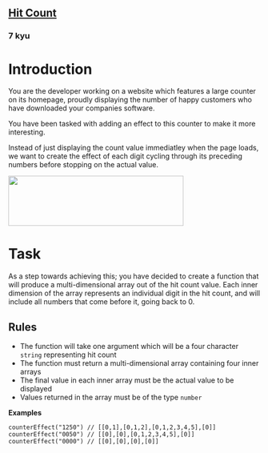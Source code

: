 <h2><a href=https://www.codewars.com/kata/57b6f850a6fdc76523001162/train/javascript target="_blank">Hit Count</a></h2><h3>7 kyu</h3><h1 id="introduction">Introduction</h1><p>You are the developer working on a website which features a large counter on its homepage, proudly displaying the number of happy customers who have downloaded your companies software.</p><p>You have been tasked with adding an effect to this counter to make it more interesting.  </p><p>Instead of just displaying the count value immediatley when the page loads, we want to create the effect of each digit cycling through its preceding numbers before stopping on the actual value.</p><p><img style="width: 350px;height: 100px" src="http://www.customerexperienceinsight.com/wp-content/uploads/2013/05/96102264.jpg"></p><h1 id="task">Task</h1><p>As a step towards achieving this; you have decided to create a function that will produce a multi-dimensional array out of the hit count value.  Each inner dimension of the array represents an individual digit in the hit count, and will include all numbers that come before it, going back to 0.</p><h2 id="rules">Rules</h2><ul><li>The function will take one argument which will be a four character <code>string</code> representing hit count</li><li>The function must return a multi-dimensional array containing four inner arrays</li><li>The final value in each inner array must be the actual value to be displayed</li><li>Values returned in the array must be of the type <code>number</code></li></ul><p><strong>Examples</strong></p><pre><code class="language-javascript"><span class="cm-variable">counterEffect</span>(<span class="cm-string">"1250"</span>) <span class="cm-comment">// [[0,1],[0,1,2],[0,1,2,3,4,5],[0]] </span><span class="cm-variable">counterEffect</span>(<span class="cm-string">"0050"</span>) <span class="cm-comment">// [[0],[0],[0,1,2,3,4,5],[0]] </span><span class="cm-variable">counterEffect</span>(<span class="cm-string">"0000"</span>) <span class="cm-comment">// [[0],[0],[0],[0]]</span></code></pre><pre style="display: none;"><code class="language-php"><span class="cm-variable">counter_effect</span>(<span class="cm-string">"</span><span class="cm-string">1250"</span>) <span class="cm-comment">// [[0,1],[0,1,2],[0,1,2,3,4,5],[0]]</span><span class="cm-variable">counter_effect</span>(<span class="cm-string">"</span><span class="cm-string">0050"</span>) <span class="cm-comment">// [[0],[0],[0,1,2,3,4,5],[0]]</span><span class="cm-variable">counter_effect</span>(<span class="cm-string">"</span><span class="cm-string">0000"</span>) <span class="cm-comment">// [[0],[0],[0],[0]]</span></code></pre>